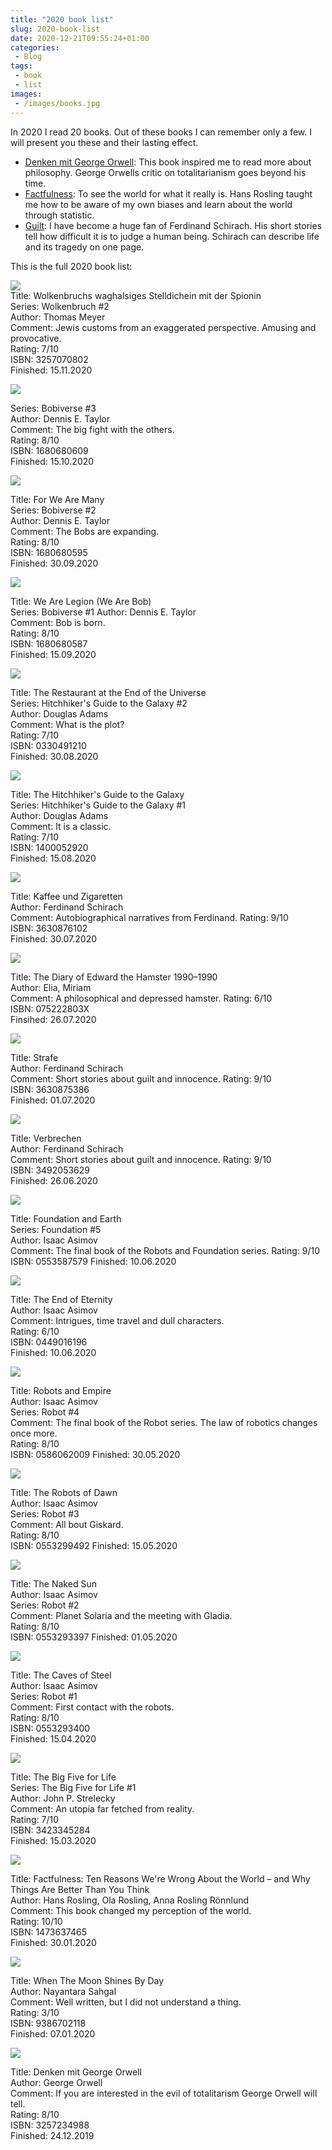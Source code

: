 ```yaml
---
title: "2020 book list"
slug: 2020-book-list
date: 2020-12-21T09:55:24+01:00
categories:
 - Blog
tags:
 - book
 - list
images:
 - /images/books.jpg
---
```


In 2020 I read 20 books. Out of these books I can remember only a few. I will present you these and their lasting effect.

* [Denken mit George Orwell](https://openlibrary.org/works/OL1168027W/Denken_mit_Orwell): This book inspired me to read more about philosophy. George Orwells critic on totalitarianism goes beyond his time.
* [Factfulness](https://openlibrary.org/works/OL17877260W/Factfulness): To see the world for what it really is. Hans Rosling taught me how to be aware of my own biases and learn about the world through statistic.
* [Guilt](https://openlibrary.org/authors/OL6826925A/Ferdinand_von_Schirach): I have become a huge fan of Ferdinand Schirach. His short stories tell how difficult it is to judge a human being. Schirach can describe life and its tragedy on one page.

<!--more-->

This is the full 2020 book list:

![](/images/bookshelf/3257070802.jpg)  
Title: Wolkenbruchs waghalsiges Stelldichein mit der Spionin  
Series: Wolkenbruch #2  
Author: Thomas Meyer  
Comment: Jewis customs from an exaggerated perspective. Amusing and provocative.  
Rating: 7/10  
ISBN: 3257070802  
Finished: 15.11.2020  

![](/images/bookshelf/1680680609.jpg)  

Series: Bobiverse #3  
Author: Dennis E. Taylor  
Comment: The big fight with the others.  
Rating: 8/10  
ISBN: 1680680609  
Finished: 15.10.2020  

![](/images/bookshelf/1680680595.jpg)  

Title: For We Are Many  
Series: Bobiverse #2  
Author: Dennis E. Taylor  
Comment: The Bobs are expanding.  
Rating: 8/10  
ISBN: 1680680595  
Finished: 30.09.2020  

![](/images/bookshelf/1680680587.jpg)  

Title: We Are Legion (We Are Bob)  
Series: Bobiverse #1
Author: Dennis E. Taylor  
Comment: Bob is born.  
Rating: 8/10  
ISBN: 1680680587  
Finished: 15.09.2020  

![](/images/bookshelf/0330491210.jpg)  

Title: The Restaurant at the End of the Universe  
Series: Hitchhiker's Guide to the Galaxy #2  
Author: Douglas Adams  
Comment: What is the plot?  
Rating: 7/10  
ISBN: 0330491210  
Finished: 30.08.2020  

![](/images/bookshelf/1400052920.jpg)  

Title: The Hitchhiker's Guide to the Galaxy  
Series: Hitchhiker's Guide to the Galaxy #1  
Author: Douglas Adams  
Comment: It is a classic.  
Rating: 7/10  
ISBN: 1400052920  
Finished: 15.08.2020  

![](/images/bookshelf/3630876102.jpg)  

Title: Kaffee und Zigaretten  
Author: Ferdinand Schirach  
Comment: Autobiographical narratives from Ferdinand. 
Rating: 9/10  
ISBN: 3630876102  
Finished: 30.07.2020  

![](/images/bookshelf/075222803X.jpg)  

Title: The Diary of Edward the Hamster 1990–1990  
Author: Elia, Miriam  
Comment: A philosophical and depressed hamster. 
Rating: 6/10  
ISBN: 075222803X  
Finsihed: 26.07.2020  

![](/images/bookshelf/3630875386.jpg)  

Title: Strafe  
Author: Ferdinand Schirach  
Comment: Short stories about guilt and innocence. 
Rating: 9/10  
ISBN: 3630875386  
Finished: 01.07.2020  

![](/images/bookshelf/3492053629.jpg)  

Title: Verbrechen  
Author: Ferdinand Schirach  
Comment: Short stories about guilt and innocence. 
Rating: 9/10  
ISBN: 3492053629  
Finished: 26.06.2020  

![](/images/bookshelf/0553587579.jpg)  

Title: Foundation and Earth  
Series: Foundation #5  
Author: Isaac Asimov  
Comment: The final book of the Robots and Foundation series. 
Rating: 9/10  
ISBN: 0553587579 
Finished: 10.06.2020  

![](/images/bookshelf/0449016196.jpg)  

Title: The End of Eternity  
Author: Isaac Asimov  
Comment: Intrigues, time travel and dull characters.  
Rating: 6/10  
ISBN: 0449016196  
Finished: 10.06.2020  

![](/images/bookshelf/0586062009.jpg)  

Title: Robots and Empire  
Author: Isaac Asimov  
Series: Robot #4  
Comment: The final book of the Robot series. The law of robotics changes once more.  
Rating: 8/10  
ISBN: 0586062009 
Finished: 30.05.2020  

![](/images/bookshelf/0553299492.jpg)  

Title: The Robots of Dawn  
Author: Isaac Asimov  
Series: Robot #3  
Comment: All bout Giskard.  
Rating: 8/10  
ISBN: 0553299492 
Finished: 15.05.2020  

![](/images/bookshelf/0553293397.jpg)  

Title: The Naked Sun  
Author: Isaac Asimov  
Series: Robot #2  
Comment: Planet Solaria and the meeting with Gladia.  
Rating: 8/10  
ISBN: 0553293397 
Finished: 01.05.2020  

![](/images/bookshelf/0553293400.jpg)  

Title: The Caves of Steel  
Author: Isaac Asimov  
Series: Robot #1  
Comment: First contact with the robots.  
Rating: 8/10  
ISBN: 0553293400  
Finished: 15.04.2020  

![](/images/bookshelf/3423345284.jpg)  

Title: The Big Five for Life  
Series: The Big Five for Life #1  
Author: John P. Strelecky  
Comment: An utopia far fetched from reality.  
Rating: 7/10  
ISBN: 3423345284  
Finished: 15.03.2020 

![](/images/bookshelf/1473637465.jpg)  

Title: Factfulness: Ten Reasons We're Wrong About the World – and Why Things Are Better Than You Think  
Author: Hans Rosling, Ola Rosling, Anna Rosling Rönnlund  
Comment: This book changed my perception of the world.  
Rating: 10/10  
ISBN: 1473637465  
Finished: 30.01.2020  

![](/images/bookshelf/9386702118.jpg)  

Title: When The Moon Shines By Day   
Author: Nayantara Sahgal  
Comment: Well written, but I did not understand a thing.  
Rating: 3/10  
ISBN: 9386702118  
Finished: 07.01.2020  

![](/images/bookshelf/3257234988.jpg)  

Title: Denken mit George Orwell  
Author: George Orwell  
Comment: If you are interested in the evil of totalitarism George Orwell will tell.  
Rating: 8/10  
ISBN: 3257234988  
Finished: 24.12.2019  
